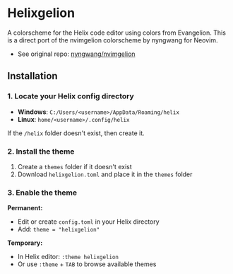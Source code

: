 # Helixgelion
A colorscheme for the Helix code editor using colors from Evangelion.
This is a direct port of the nvimgelion colorscheme by nyngwang for Neovim.
* See original repo: [nyngwang/nvimgelion](https://github.com/nyngwang/nvimgelion)

## Installation
### 1. Locate your Helix config directory
- **Windows**: `C:/Users/<username>/AppData/Roaming/helix`
- **Linux**: `home/<username>/.config/helix`

If the `/helix` folder doesn't exist, then create it.

### 2. Install the theme
1. Create a `themes` folder if it doesn't exist
2. Download `helixgelion.toml` and place it in the `themes` folder
### 3. Enable the theme
**Permanent:**
- Edit or create `config.toml` in your Helix directory
- Add: `theme = "helixgelion"`

**Temporary:**
- In Helix editor: `:theme helixgelion`
- Or use `:theme` + `TAB` to browse available themes

